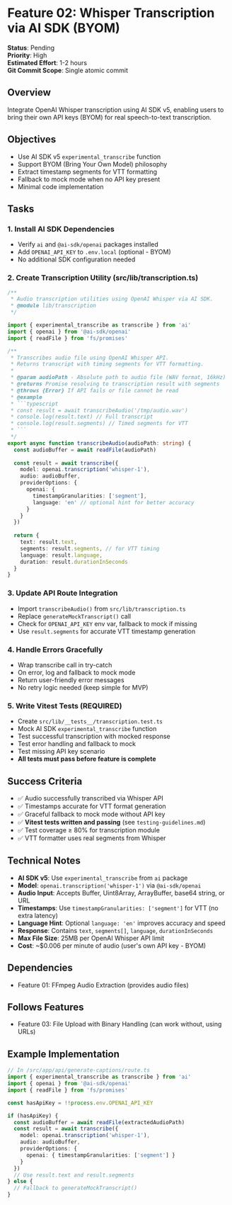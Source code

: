# Feature 02: Whisper Transcription via AI SDK (BYOM)

**Status**: Pending  
**Priority**: High  
**Estimated Effort**: 1-2 hours  
**Git Commit Scope**: Single atomic commit

## Overview
Integrate OpenAI Whisper transcription using AI SDK v5, enabling users to bring their own API keys (BYOM) for real speech-to-text transcription.

## Objectives
- Use AI SDK v5 `experimental_transcribe` function
- Support BYOM (Bring Your Own Model) philosophy
- Extract timestamp segments for VTT formatting
- Fallback to mock mode when no API key present
- Minimal code implementation

## Tasks

### 1. Install AI SDK Dependencies
- Verify `ai` and `@ai-sdk/openai` packages installed
- Add `OPENAI_API_KEY` to `.env.local` (optional - BYOM)
- No additional SDK configuration needed

### 2. Create Transcription Utility (src/lib/transcription.ts)
```typescript
/**
 * Audio transcription utilities using OpenAI Whisper via AI SDK.
 * @module lib/transcription
 */

import { experimental_transcribe as transcribe } from 'ai'
import { openai } from '@ai-sdk/openai'
import { readFile } from 'fs/promises'

/**
 * Transcribes audio file using OpenAI Whisper API.
 * Returns transcript with timing segments for VTT formatting.
 * 
 * @param audioPath - Absolute path to audio file (WAV format, 16kHz)
 * @returns Promise resolving to transcription result with segments
 * @throws {Error} If API fails or file cannot be read
 * @example
 * ```typescript
 * const result = await transcribeAudio('/tmp/audio.wav')
 * console.log(result.text) // Full transcript
 * console.log(result.segments) // Timed segments for VTT
 * ```
 */
export async function transcribeAudio(audioPath: string) {
  const audioBuffer = await readFile(audioPath)
  
  const result = await transcribe({
    model: openai.transcription('whisper-1'),
    audio: audioBuffer,
    providerOptions: {
      openai: {
        timestampGranularities: ['segment'],
        language: 'en' // optional hint for better accuracy
      }
    }
  })
  
  return {
    text: result.text,
    segments: result.segments, // for VTT timing
    language: result.language,
    duration: result.durationInSeconds
  }
}
```

### 3. Update API Route Integration
- Import `transcribeAudio()` from `src/lib/transcription.ts`
- Replace `generateMockTranscript()` call
- Check for `OPENAI_API_KEY` env var, fallback to mock if missing
- Use `result.segments` for accurate VTT timestamp generation

### 4. Handle Errors Gracefully
- Wrap transcribe call in try-catch
- On error, log and fallback to mock mode
- Return user-friendly error messages
- No retry logic needed (keep simple for MVP)

### 5. Write Vitest Tests (REQUIRED)
- Create `src/lib/__tests__/transcription.test.ts`
- Mock AI SDK `experimental_transcribe` function
- Test successful transcription with mocked response
- Test error handling and fallback to mock
- Test missing API key scenario
- **All tests must pass before feature is complete**

## Success Criteria
- ✅ Audio successfully transcribed via Whisper API
- ✅ Timestamps accurate for VTT format generation
- ✅ Graceful fallback to mock mode without API key
- ✅ **Vitest tests written and passing** (see `testing-guidelines.md`)
- ✅ Test coverage ≥ 80% for transcription module
- ✅ VTT formatter uses real segments from Whisper

## Technical Notes
- **AI SDK v5**: Use `experimental_transcribe` from `ai` package
- **Model**: `openai.transcription('whisper-1')` via `@ai-sdk/openai`
- **Audio Input**: Accepts Buffer, Uint8Array, ArrayBuffer, base64 string, or URL
- **Timestamps**: Use `timestampGranularities: ['segment']` for VTT (no extra latency)
- **Language Hint**: Optional `language: 'en'` improves accuracy and speed
- **Response**: Contains `text`, `segments[]`, `language`, `durationInSeconds`
- **Max File Size**: 25MB per OpenAI Whisper API limit
- **Cost**: ~$0.006 per minute of audio (user's own API key - BYOM)

## Dependencies
- Feature 01: FFmpeg Audio Extraction (provides audio files)

## Follows Features
- Feature 03: File Upload with Binary Handling (can work without, using URLs)

## Example Implementation
```typescript
// In /src/app/api/generate-captions/route.ts
import { experimental_transcribe as transcribe } from 'ai'
import { openai } from '@ai-sdk/openai'
import { readFile } from 'fs/promises'

const hasApiKey = !!process.env.OPENAI_API_KEY

if (hasApiKey) {
  const audioBuffer = await readFile(extractedAudioPath)
  const result = await transcribe({
    model: openai.transcription('whisper-1'),
    audio: audioBuffer,
    providerOptions: {
      openai: { timestampGranularities: ['segment'] }
    }
  })
  // Use result.text and result.segments
} else {
  // Fallback to generateMockTranscript()
}
```
